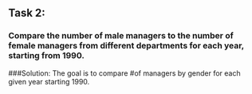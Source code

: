 ## Task 2:

### Compare the number of male managers to the number of female managers from different departments for each year, starting from 1990.

###Solution: The goal is to compare #of managers by gender for each given year starting 1990. 
